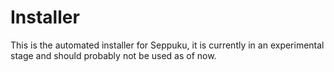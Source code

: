 # Installer

This is the automated installer for Seppuku, it is currently in an experimental stage and should probably not be used as of now.
